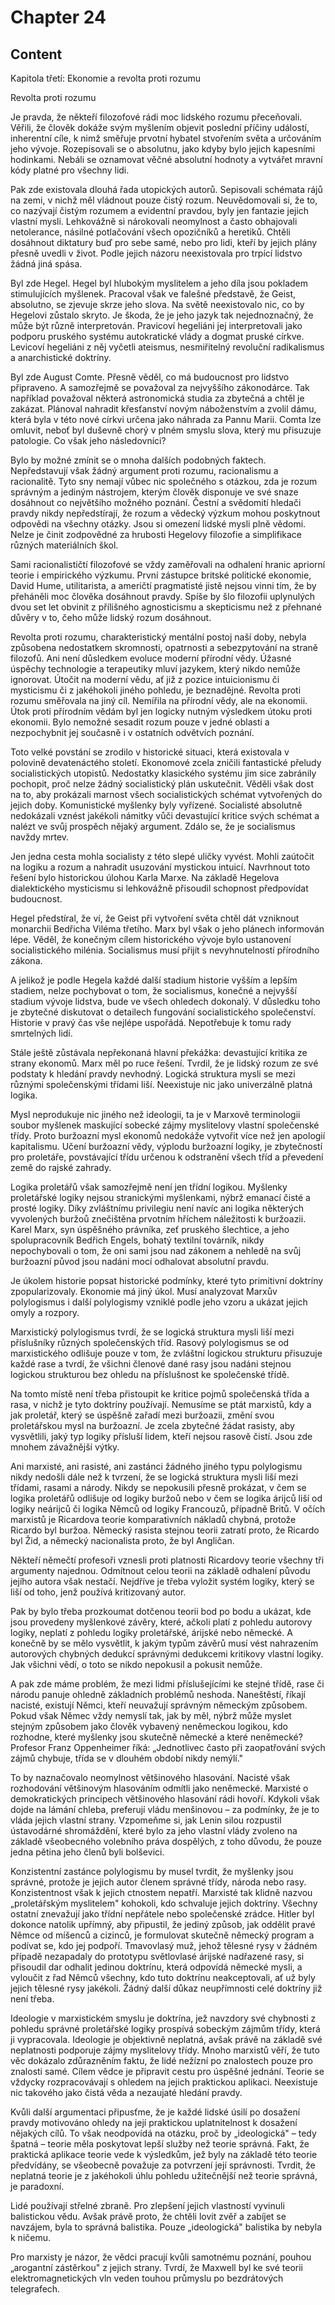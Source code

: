 # Chapter 24

## Content

<!-- Source: AUDIO_GENERATED-chapter_24a-OPTIMIZED.md -->

Kapitola třetí: Ekonomie a revolta proti rozumu


Revolta proti rozumu


Je pravda, že někteří filozofové rádi moc lidského rozumu přeceňovali. Věřili, že člověk dokáže svým myšlením objevit poslední příčiny událostí, inherentní cíle, k nimž směřuje prvotní hybatel stvořením světa a určováním jeho vývoje. Rozepisovali se o absolutnu, jako kdyby bylo jejich kapesními hodinkami. Nebáli se oznamovat věčné absolutní hodnoty a vytvářet mravní kódy platné pro všechny lidi.

Pak zde existovala dlouhá řada utopických autorů. Sepisovali schémata rájů na zemi, v nichž měl vládnout pouze čistý rozum. Neuvědomovali si, že to, co nazývají čistým rozumem a evidentní pravdou, byly jen fantazie jejich vlastní mysli. Lehkovážně si nárokovali neomylnost a často obhajovali netolerance, násilné potlačování všech opozičníků a heretiků. Chtěli dosáhnout diktatury buď pro sebe samé, nebo pro lidi, kteří by jejich plány přesně uvedli v život. Podle jejich názoru neexistovala pro trpící lidstvo žádná jiná spása.

Byl zde Hegel. Hegel byl hlubokým myslitelem a jeho díla jsou pokladem stimulujících myšlenek. Pracoval však ve falešné představě, že Geist, absolutno, se zjevuje skrze jeho slova. Na světě neexistovalo nic, co by Hegelovi zůstalo skryto. Je škoda, že je jeho jazyk tak nejednoznačný, že může být různě interpretován. Pravicoví hegeliáni jej interpretovali jako podporu pruského systému autokratické vlády a dogmat pruské církve. Levicoví hegeliáni z něj vyčetli ateismus, nesmiřitelný revoluční radikalismus a anarchistické doktríny.

Byl zde August Comte. Přesně věděl, co má budoucnost pro lidstvo připraveno. A samozřejmě se považoval za nejvyššího zákonodárce. Tak například považoval některá astronomická studia za zbytečná a chtěl je zakázat. Plánoval nahradit křesťanství novým náboženstvím a zvolil dámu, která byla v této nové církvi určena jako náhrada za Pannu Marii. Comta lze omluvit, neboť byl duševně chorý v plném smyslu slova, který mu přisuzuje patologie. Co však jeho následovníci?

Bylo by možné zmínit se o mnoha dalších podobných faktech. Nepředstavují však žádný argument proti rozumu, racionalismu a racionalitě. Tyto sny nemají vůbec nic společného s otázkou, zda je rozum správným a jediným nástrojem, kterým člověk disponuje ve své snaze dosáhnout co největšího možného poznání. Čestní a svědomití hledači pravdy nikdy nepředstírají, že rozum a vědecký výzkum mohou poskytnout odpovědi na všechny otázky. Jsou si omezení lidské mysli plně vědomi. Nelze je činit zodpovědné za hrubosti Hegelovy filozofie a simplifikace různých materiálních škol.

Sami racionalističtí filozofové se vždy zaměřovali na odhalení hranic apriorní teorie i empirického výzkumu. První zástupce britské politické ekonomie, David Hume, utilitarista, a američtí pragmatisté jistě nejsou vinni tím, že by přeháněli moc člověka dosáhnout pravdy. Spíše by šlo filozofii uplynulých dvou set let obvinit z přílišného agnosticismu a skepticismu než z přehnané důvěry v to, čeho může lidský rozum dosáhnout.

Revolta proti rozumu, charakteristický mentální postoj naší doby, nebyla způsobena nedostatkem skromnosti, opatrnosti a sebezpytování na straně filozofů. Ani není důsledkem evoluce moderní přírodní vědy. Úžasné úspěchy technologie a terapeutiky mluví jazykem, který nikdo nemůže ignorovat. Útočit na moderní vědu, ať již z pozice intuicionismu či mysticismu či z jakéhokoli jiného pohledu, je beznadějné. Revolta proti rozumu směřovala na jiný cíl. Nemířila na přírodní vědy, ale na ekonomii. Útok proti přírodním vědám byl jen logicky nutným výsledkem útoku proti ekonomii. Bylo nemožné sesadit rozum pouze v jedné oblasti a nezpochybnit jej současně i v ostatních odvětvích poznání.

Toto velké povstání se zrodilo v historické situaci, která existovala v polovině devatenáctého století. Ekonomové zcela zničili fantastické přeludy socialistických utopistů. Nedostatky klasického systému jim sice zabránily pochopit, proč nelze žádný socialistický plán uskutečnit. Věděli však dost na to, aby prokázali marnost všech socialistických schémat vytvořených do jejich doby. Komunistické myšlenky byly vyřízené. Socialisté absolutně nedokázali vznést jakékoli námitky vůči devastující kritice svých schémat a nalézt ve svůj prospěch nějaký argument. Zdálo se, že je socialismus navždy mrtev.

<!-- Source: AUDIO_GENERATED-chapter_24b-OPTIMIZED.md -->

Jen jedna cesta mohla socialisty z této slepé uličky vyvést. Mohli zaútočit na logiku a rozum a nahradit usuzování mystickou intuicí. Navrhnout toto řešení bylo historickou úlohou Karla Marxe. Na základě Hegelova dialektického mysticismu si lehkovážně přisoudil schopnost předpovídat budoucnost.

Hegel předstíral, že ví, že Geist při vytvoření světa chtěl dát vzniknout monarchii Bedřicha Viléma třetího. Marx byl však o jeho plánech informován lépe. Věděl, že konečným cílem historického vývoje bylo ustanovení socialistického milénia. Socialismus musí přijít s nevyhnutelností přírodního zákona.

A jelikož je podle Hegela každé další stadium historie vyšším a lepším stadiem, nelze pochybovat o tom, že socialismus, konečné a nejvyšší stadium vývoje lidstva, bude ve všech ohledech dokonalý. V důsledku toho je zbytečné diskutovat o detailech fungování socialistického společenství. Historie v pravý čas vše nejlépe uspořádá. Nepotřebuje k tomu rady smrtelných lidí.

Stále ještě zůstávala nepřekonaná hlavní překážka: devastující kritika ze strany ekonomů. Marx měl po ruce řešení. Tvrdil, že je lidský rozum ze své podstaty k hledání pravdy nevhodný. Logická struktura mysli se mezi různými společenskými třídami liší. Neexistuje nic jako univerzálně platná logika.

Mysl neprodukuje nic jiného než ideologii, ta je v Marxově terminologii soubor myšlenek maskující sobecké zájmy myslitelovy vlastní společenské třídy. Proto buržoazní mysl ekonomů nedokáže vytvořit více než jen apologií kapitalismu. Učení buržoazní vědy, výplodu buržoazní logiky, je zbytečností pro proletáře, povstávající třídu určenou k odstranění všech tříd a převedení země do rajské zahrady.

Logika proletářů však samozřejmě není jen třídní logikou. Myšlenky proletářské logiky nejsou stranickými myšlenkami, nýbrž emanací čisté a prosté logiky. Díky zvláštnímu privilegiu není navíc ani logika některých vyvolených buržoů znečištěna prvotním hříchem náležitosti k buržoazii. Karel Marx, syn úspěšného právníka, zeť pruského šlechtice, a jeho spolupracovník Bedřich Engels, bohatý textilní továrník, nikdy nepochybovali o tom, že oni sami jsou nad zákonem a nehledě na svůj buržoazní původ jsou nadáni mocí odhalovat absolutní pravdu.

Je úkolem historie popsat historické podmínky, které tyto primitivní doktríny zpopularizovaly. Ekonomie má jiný úkol. Musí analyzovat Marxův polylogismus i další polylogismy vzniklé podle jeho vzoru a ukázat jejich omyly a rozpory.

Marxistický polylogismus tvrdí, že se logická struktura mysli liší mezi příslušníky různých společenských tříd. Rasový polylogismus se od marxistického odlišuje pouze v tom, že zvláštní logickou strukturu přisuzuje každé rase a tvrdí, že všichni členové dané rasy jsou nadáni stejnou logickou strukturou bez ohledu na příslušnost ke společenské třídě.

Na tomto místě není třeba přistoupit ke kritice pojmů společenská třída a rasa, v nichž je tyto doktríny používají. Nemusíme se ptát marxistů, kdy a jak proletář, který se úspěšně zařadí mezi buržoazii, změní svou proletářskou mysl na buržoazní. Je zcela zbytečné žádat rasisty, aby vysvětlili, jaký typ logiky přísluší lidem, kteří nejsou rasově čistí. Jsou zde mnohem závažnější výtky.

Ani marxisté, ani rasisté, ani zastánci žádného jiného typu polylogismu nikdy nedošli dále než k tvrzení, že se logická struktura mysli liší mezi třídami, rasami a národy. Nikdy se nepokusili přesně prokázat, v čem se logika proletářů odlišuje od logiky buržoů nebo v čem se logika árijců liší od logiky neárijců či logika Němců od logiky Francouzů, případně Britů. V očích marxistů je Ricardova teorie komparativních nákladů chybná, protože Ricardo byl buržoa. Německý rasista stejnou teorii zatratí proto, že Ricardo byl Žid, a německý nacionalista proto, že byl Angličan.

Někteří němečtí profesoři vznesli proti platnosti Ricardovy teorie všechny tři argumenty najednou. Odmítnout celou teorii na základě odhalení původu jejího autora však nestačí. Nejdříve je třeba vyložit systém logiky, který se liší od toho, jenž používá kritizovaný autor.

Pak by bylo třeba prozkoumat dotčenou teorii bod po bodu a ukázat, kde jsou provedeny myšlenkové závěry, které, ačkoli platí z pohledu autorovy logiky, neplatí z pohledu logiky proletářské, árijské nebo německé. A konečně by se mělo vysvětlit, k jakým typům závěrů musí vést nahrazením autorových chybných dedukcí správnými dedukcemi kritikovy vlastní logiky. Jak všichni vědí, o toto se nikdo nepokusil a pokusit nemůže.

<!-- Source: AUDIO_GENERATED-chapter_24c-OPTIMIZED.md -->

A pak zde máme problém, že mezi lidmi příslušejícími ke stejné třídě, rase či národu panuje ohledně základních problémů neshoda. Naneštěstí, říkají nacisté, existují Němci, kteří neuvažují správným německým způsobem. Pokud však Němec vždy nemyslí tak, jak by měl, nýbrž může myslet stejným způsobem jako člověk vybavený neněmeckou logikou, kdo rozhodne, které myšlenky jsou skutečně německé a které neněmecké? Profesor Franz Oppenheimer říká: „Jednotlivec často při zaopatřování svých zájmů chybuje, třída se v dlouhém období nikdy nemýlí."

To by naznačovalo neomylnost většinového hlasování. Nacisté však rozhodování většinovým hlasováním odmítli jako neněmecké. Marxisté o demokratických principech většinového hlasování rádi hovoří. Kdykoli však dojde na lámání chleba, preferují vládu menšinovou – za podmínky, že je to vláda jejich vlastní strany. Vzpomeňme si, jak Lenin silou rozpustil ústavodárné shromáždění, které bylo za jeho vlastní vlády zvoleno na základě všeobecného volebního práva dospělých, z toho důvodu, že pouze jedna pětina jeho členů byli bolševici.

Konzistentní zastánce polylogismu by musel tvrdit, že myšlenky jsou správné, protože je jejich autor členem správné třídy, národa nebo rasy. Konzistentnost však k jejich ctnostem nepatří. Marxisté tak klidně nazvou „proletářským myslitelem" kohokoli, kdo schvaluje jejich doktríny. Všechny ostatní znevažují jako třídní nepřátele nebo společenské zrádce. Hitler byl dokonce natolik upřímný, aby připustil, že jediný způsob, jak oddělit pravé Němce od míšenců a cizinců, je formulovat skutečně německý program a podívat se, kdo jej podpoří. Tmavovlasý muž, jehož tělesné rysy v žádném případě nezapadaly do prototypu světlovlasé árijské nadřazené rasy, si přisoudil dar odhalit jedinou doktrínu, která odpovídá německé mysli, a vyloučit z řad Němců všechny, kdo tuto doktrínu neakceptovali, ať už byly jejich tělesné rysy jakékoli. Žádný další důkaz neupřímnosti celé doktríny již není třeba.

Ideologie v marxistickém smyslu je doktrína, jež navzdory své chybnosti z pohledu správné proletářské logiky prospívá sobeckým zájmům třídy, která ji vypracovala. Ideologie je objektivně neplatná, avšak právě na základě své neplatnosti podporuje zájmy myslitelovy třídy. Mnoho marxistů věří, že tuto věc dokázalo zdůrazněním faktu, že lidé nežízní po znalostech pouze pro znalosti samé. Cílem vědce je připravit cestu pro úspěšné jednání. Teorie se vždycky rozpracovávají s ohledem na jejich praktickou aplikaci. Neexistuje nic takového jako čistá věda a nezaujaté hledání pravdy.

Kvůli další argumentaci připusťme, že je každé lidské úsilí po dosažení pravdy motivováno ohledy na její praktickou uplatnitelnost k dosažení nějakých cílů. To však neodpovídá na otázku, proč by „ideologická" – tedy špatná – teorie měla poskytovat lepší služby než teorie správná. Fakt, že praktická aplikace teorie vede k výsledkům, jež byly na základě této teorie předvídány, se všeobecně považuje za potvrzení její správnosti. Tvrdit, že neplatná teorie je z jakéhokoli úhlu pohledu užitečnější než teorie správná, je paradoxní.

Lidé používají střelné zbraně. Pro zlepšení jejich vlastností vyvinuli balistickou vědu. Avšak právě proto, že chtěli lovit zvěř a zabíjet se navzájem, byla to správná balistika. Pouze „ideologická" balistika by nebyla k ničemu.

Pro marxisty je názor, že vědci pracují kvůli samotnému poznání, pouhou „arogantní zástěrkou" z jejich strany. Tvrdí, že Maxwell byl ke své teorii elektromagnetických vln veden touhou průmyslu po bezdrátových telegrafech.

